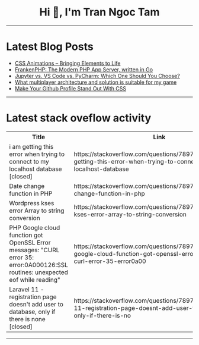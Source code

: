<h1 align="center">Hi 👋, I'm Tran Ngoc Tam</h1>

---

# Latest Blog Posts 
<!-- BLOG-POST-LIST:START -->
- [CSS Animations – Bringing Elements to Life](https://dev.to/ridoy_hasan/css-animations-bringing-elements-to-life-4ogo)
- [FrankenPHP: The Modern PHP App Server, written in Go](https://dev.to/aboozar/frankenphp-the-modern-php-app-serverwritten-in-go-1oj7)
- [Jupyter vs. VS Code vs. PyCharm: Which One Should You Choose?](https://dev.to/dazevedo/jupyter-vs-vs-code-vs-pycharm-which-one-should-you-choose-37jg)
- [What multiplayer architecture and solution is suitable for my game](https://dev.to/nik007/what-multiplayer-architecture-and-solution-is-suitable-for-my-game-16mj)
- [Make Your Github Profile Stand Out With CSS](https://dev.to/theopinionateddev/make-your-github-profile-stand-out-with-css-191m)
<!-- BLOG-POST-LIST:END -->

---

# Latest stack oveflow activity
<table>
  <tr><th>Title</th><th>Link</th></tr>
  <!-- STACKOVERFLOW:START --><tr><td>i am getting this error when trying to connect to my localhost database [closed]</td><td>https://stackoverflow.com/questions/78979372/i-am-getting-this-error-when-trying-to-connect-to-my-localhost-database</td></tr><tr><td>Date change function in PHP</td><td>https://stackoverflow.com/questions/78979357/date-change-function-in-php</td></tr><tr><td>Wordpress kses error Array to string conversion</td><td>https://stackoverflow.com/questions/78979335/wordpress-kses-error-array-to-string-conversion</td></tr><tr><td>PHP Google cloud function got OpenSSL Error messages: &quot;CURL error 35: error:0A000126:SSL routines: unexpected eof while reading&quot;</td><td>https://stackoverflow.com/questions/78979275/php-google-cloud-function-got-openssl-error-messages-curl-error-35-error0a00</td></tr><tr><td>Laravel 11 - registration page doesn&#39;t add user to database, only if there is none [closed]</td><td>https://stackoverflow.com/questions/78979201/laravel-11-registration-page-doesnt-add-user-to-database-only-if-there-is-no</td></tr><!-- STACKOVERFLOW:END -->
</table>

---


